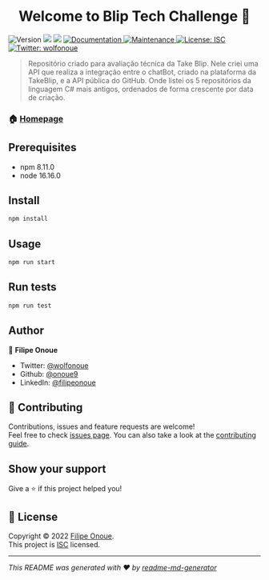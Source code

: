 <h1 align="center">Welcome to Blip Tech Challenge 👋</h1>
<p>
  <img alt="Version" src="https://img.shields.io/badge/version-1.0.0-blue.svg?cacheSeconds=2592000" />
  <img src="https://img.shields.io/badge/npm-8.11.0-blue.svg" />
  <img src="https://img.shields.io/badge/node-16.16.0-blue.svg" />
  <a href="https://github.com/onoue9/avalia-o-t-cnica-takeblip#readme" target="_blank">
    <img alt="Documentation" src="https://img.shields.io/badge/documentation-yes-brightgreen.svg" />
  </a>
  <a href="https://github.com/onoue9/avalia-o-t-cnica-takeblip/graphs/commit-activity" target="_blank">
    <img alt="Maintenance" src="https://img.shields.io/badge/Maintained%3F-yes-green.svg" />
  </a>
  <a href="https://github.com/onoue9/avalia-o-t-cnica-takeblip/blob/master/LICENSE" target="_blank">
    <img alt="License: ISC" src="https://img.shields.io/github/license/onoue9/Blip Tech Challenge" />
  </a>
  <a href="https://twitter.com/wolfonoue" target="_blank">
    <img alt="Twitter: wolfonoue" src="https://img.shields.io/twitter/follow/wolfonoue.svg?style=social" />
  </a>
</p>

> Repositório criado para avaliação técnica da Take Blip. Nele criei uma API que realiza a integração entre o chatBot, criado na plataforma da TakeBlip, e a API pública do GitHub. Onde listei os 5 repositórios da linguagem C# mais antigos, ordenados de forma crescente por data de criação.

### 🏠 [Homepage](https://github.com/onoue9/avalia-o-t-cnica-takeblip#readme)

## Prerequisites

- npm 8.11.0
- node 16.16.0

## Install

```sh
npm install
```

## Usage

```sh
npm run start
```

## Run tests

```sh
npm run test
```

## Author

👤 **Filipe Onoue**

* Twitter: [@wolfonoue](https://twitter.com/wolfonoue)
* Github: [@onoue9](https://github.com/onoue9)
* LinkedIn: [@filipeonoue](https://linkedin.com/in/filipeonoue)

## 🤝 Contributing

Contributions, issues and feature requests are welcome!<br />Feel free to check [issues page](https://github.com/onoue9/avalia-o-t-cnica-takeblip/issues). You can also take a look at the [contributing guide](https://github.com/onoue9/avalia-o-t-cnica-takeblip/blob/master/CONTRIBUTING.md).

## Show your support

Give a ⭐️ if this project helped you!

## 📝 License

Copyright © 2022 [Filipe Onoue](https://github.com/onoue9).<br />
This project is [ISC](https://github.com/onoue9/avalia-o-t-cnica-takeblip/blob/master/LICENSE) licensed.

***
_This README was generated with ❤️ by [readme-md-generator](https://github.com/kefranabg/readme-md-generator)_
